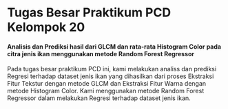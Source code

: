 # Tugas Besar Praktikum PCD Kelompok 20

#### Analisis dan Prediksi hasil dari GLCM dan rata-rata Histogram Color pada citra jenis ikan menggunakan metode Random Forest Regressor

Pada tugas besar praktikum PCD ini, kami melakukan analiss dan prediksi Regresi terhadap dataset jenis ikan yang dihasilkan dari proses Ekstraksi Fitur Tekstur dengan metode GLCM dan Ekstraksi Fitur Warna dengan metode Histogram Color. Kami menggunakan metode Random Forest Regressor dalam melakukan Regresi terhadap dataset jenis ikan.
